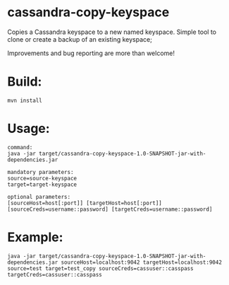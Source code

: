 # cassandra-copy-keyspace
Copies a Cassandra keyspace to a new named keyspace. Simple tool to clone or create a backup of an existing keyspace;

Improvements and bug reporting are more than welcome!

# Build:
```
mvn install
```

# Usage:
```
command:
java -jar target/cassandra-copy-keyspace-1.0-SNAPSHOT-jar-with-dependencies.jar

mandatory parameters:
source=source-keyspace
target=target-keyspace

optional parameters:
[sourceHost=host[:port]] [targetHost=host[:port]] [sourceCreds=username::password] [targetCreds=username::password]
```

# Example:
```
java -jar target/cassandra-copy-keyspace-1.0-SNAPSHOT-jar-with-dependencies.jar sourceHost=localhost:9042 targetHost=localhost:9042 source=test target=test_copy sourceCreds=cassuser::casspass targetCreds=cassuser::casspass
```
